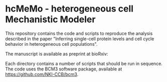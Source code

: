# hcMeMo - heterogeneous cell Mechanistic Modeler
This repository contains the code and scripts to reproduce the analysis described in the paper "Inferring single-cell protein levels and cell cycle behavior in heterogeneous cell populations".

The manuscript is available as preprint at bioRxiv: 

Each directory contains a number of scripts that should be run in sequence. The code uses the BCM3 software package, available at https://github.com/NKI-CCB/bcm3.
